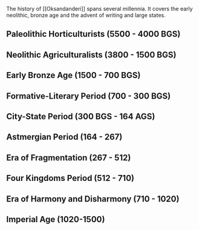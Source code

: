 The history of [[Oksandanderi]] spans several millennia. It covers the early neolithic, bronze age and the advent of writing and large states. 

## Paleolithic Horticulturists (5500 - 4000 BGS) 

## Neolithic Agriculturalists (3800 - 1500 BGS) 

## Early Bronze Age (1500 - 700 BGS) 

## Formative-Literary Period (700 - 300 BGS) 

## City-State Period (300 BGS - 164 AGS) 

## Astmergian Period (164 - 267)

## Era of Fragmentation (267 - 512)

## Four Kingdoms Period (512 - 710) 

## Era of Harmony and Disharmony (710 - 1020) 

## Imperial Age (1020-1500)